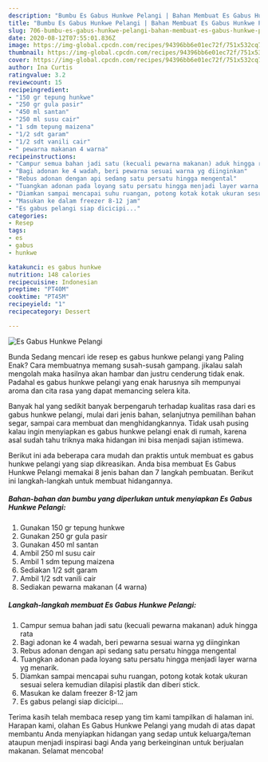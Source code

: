 ```yaml
---
description: "Bumbu Es Gabus Hunkwe Pelangi | Bahan Membuat Es Gabus Hunkwe Pelangi Yang Lezat"
title: "Bumbu Es Gabus Hunkwe Pelangi | Bahan Membuat Es Gabus Hunkwe Pelangi Yang Lezat"
slug: 706-bumbu-es-gabus-hunkwe-pelangi-bahan-membuat-es-gabus-hunkwe-pelangi-yang-lezat
date: 2020-08-12T07:55:01.836Z
image: https://img-global.cpcdn.com/recipes/94396bb6e01ec72f/751x532cq70/es-gabus-hunkwe-pelangi-foto-resep-utama.jpg
thumbnail: https://img-global.cpcdn.com/recipes/94396bb6e01ec72f/751x532cq70/es-gabus-hunkwe-pelangi-foto-resep-utama.jpg
cover: https://img-global.cpcdn.com/recipes/94396bb6e01ec72f/751x532cq70/es-gabus-hunkwe-pelangi-foto-resep-utama.jpg
author: Ina Curtis
ratingvalue: 3.2
reviewcount: 15
recipeingredient:
- "150 gr tepung hunkwe"
- "250 gr gula pasir"
- "450 ml santan"
- "250 ml susu cair"
- "1 sdm tepung maizena"
- "1/2 sdt garam"
- "1/2 sdt vanili cair"
- " pewarna makanan 4 warna"
recipeinstructions:
- "Campur semua bahan jadi satu (kecuali pewarna makanan) aduk hingga rata"
- "Bagi adonan ke 4 wadah, beri pewarna sesuai warna yg diinginkan"
- "Rebus adonan dengan api sedang satu persatu hingga mengental"
- "Tuangkan adonan pada loyang satu persatu hingga menjadi layer warna yg menarik."
- "Diamkan sampai mencapai suhu ruangan, potong kotak kotak ukuran sesuai selera kemudian dilapisi plastik dan diberi stick."
- "Masukan ke dalam freezer 8-12 jam"
- "Es gabus pelangi siap dicicipi..."
categories:
- Resep
tags:
- es
- gabus
- hunkwe

katakunci: es gabus hunkwe 
nutrition: 148 calories
recipecuisine: Indonesian
preptime: "PT40M"
cooktime: "PT45M"
recipeyield: "1"
recipecategory: Dessert

---
```



![Es Gabus Hunkwe Pelangi](https://img-global.cpcdn.com/recipes/94396bb6e01ec72f/751x532cq70/es-gabus-hunkwe-pelangi-foto-resep-utama.jpg)

Bunda Sedang mencari ide resep es gabus hunkwe pelangi yang Paling Enak? Cara membuatnya memang susah-susah gampang. jikalau salah mengolah maka hasilnya akan hambar dan justru cenderung tidak enak. Padahal es gabus hunkwe pelangi yang enak harusnya sih mempunyai aroma dan cita rasa yang dapat memancing selera kita.

Banyak hal yang sedikit banyak berpengaruh terhadap kualitas rasa dari es gabus hunkwe pelangi, mulai dari jenis bahan, selanjutnya pemilihan bahan segar, sampai cara membuat dan menghidangkannya. Tidak usah pusing kalau ingin menyiapkan es gabus hunkwe pelangi enak di rumah, karena asal sudah tahu triknya maka hidangan ini bisa menjadi sajian istimewa.




Berikut ini ada beberapa cara mudah dan praktis untuk membuat es gabus hunkwe pelangi yang siap dikreasikan. Anda bisa membuat Es Gabus Hunkwe Pelangi memakai 8 jenis bahan dan 7 langkah pembuatan. Berikut ini langkah-langkah untuk membuat hidangannya.

<!--inarticleads1-->

##### Bahan-bahan dan bumbu yang diperlukan untuk menyiapkan Es Gabus Hunkwe Pelangi:

1. Gunakan 150 gr tepung hunkwe
1. Gunakan 250 gr gula pasir
1. Gunakan 450 ml santan
1. Ambil 250 ml susu cair
1. Ambil 1 sdm tepung maizena
1. Sediakan 1/2 sdt garam
1. Ambil 1/2 sdt vanili cair
1. Sediakan  pewarna makanan (4 warna)




<!--inarticleads2-->

##### Langkah-langkah membuat Es Gabus Hunkwe Pelangi:

1. Campur semua bahan jadi satu (kecuali pewarna makanan) aduk hingga rata
1. Bagi adonan ke 4 wadah, beri pewarna sesuai warna yg diinginkan
1. Rebus adonan dengan api sedang satu persatu hingga mengental
1. Tuangkan adonan pada loyang satu persatu hingga menjadi layer warna yg menarik.
1. Diamkan sampai mencapai suhu ruangan, potong kotak kotak ukuran sesuai selera kemudian dilapisi plastik dan diberi stick.
1. Masukan ke dalam freezer 8-12 jam
1. Es gabus pelangi siap dicicipi...




Terima kasih telah membaca resep yang tim kami tampilkan di halaman ini. Harapan kami, olahan Es Gabus Hunkwe Pelangi yang mudah di atas dapat membantu Anda menyiapkan hidangan yang sedap untuk keluarga/teman ataupun menjadi inspirasi bagi Anda yang berkeinginan untuk berjualan makanan. Selamat mencoba!

